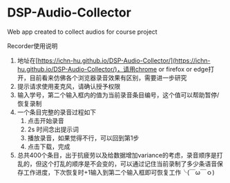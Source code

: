 # DSP-Audio-Collector
Web app created to collect audios for course project

Recorder使用说明

1. 地址在[https://ichn-hu.github.io/DSP-Audio-Collector/](https://ichn-hu.github.io/DSP-Audio-Collector/)，请用chrome or firefox or edge打开，目前看来仿佛各个浏览器录音效果有区别，需要进一步研究
2. 提示请求使用麦克风，请确认授予权限
3. 输入学号，第二个输入框内的值为当前录音条目编号，这个值可以帮助暂停/恢复录制
4. 一个条目完整的录音过程如下
    1. 点击开始录音
    2. 2s 时间念出提示词
    3. 播放录音，如果觉得不行，可以回到第1步
    4. 点击下载，完成
5. 总共400个条目，出于抗疲劳以及给数据增加variance的考虑，录音顺序是打乱的，但这个打乱的顺序是不会变的，可以通过记住当前录制了多少条语音保存工作进度，下次恢复时+1输入到第二个输入框即可恢复工作╰(￣ω￣ｏ)
